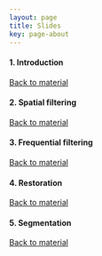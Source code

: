 ```yaml
---
layout: page
title: Slides
key: page-about
---
```



#### <a name="intro"></a> 1. Introduction   
[Back to material](material)

<script async class="speakerdeck-embed" data-id="196fe0045c3d4e42a330a248e85e9eb8" data-ratio="1.33333333333333" src="//speakerdeck.com/assets/embed.js"></script>



#### <a name="segm"></a> 2. Spatial filtering
[Back to material](material)

<script async class="speakerdeck-embed" data-id="7e7785acfe304700af1f97b68b8e60b2" data-ratio="1.33333333333333" src="//speakerdeck.com/assets/embed.js"></script>



#### <a name="fit"></a> 3. Frequential filtering
[Back to material](material)
 

<script async class="speakerdeck-embed" data-id="da1155215927466b8b0a3811db109240" data-ratio="1.33333333333333" src="//speakerdeck.com/assets/embed.js"></script>


#### <a name="motion"></a> 4. Restoration
[Back to material](material)

<script async class="speakerdeck-embed" data-id="59dcda7f7a5a46e3af940185ce1a72c5" data-ratio="1.33333333333333" src="//speakerdeck.com/assets/embed.js"></script>



#### <a name="form"></a> 5. Segmentation
[Back to material](material)

<script async class="speakerdeck-embed" data-id="29f7fd0f82f44c87b792edda39b8e3c5" data-ratio="1.33333333333333" src="//speakerdeck.com/assets/embed.js"></script>


